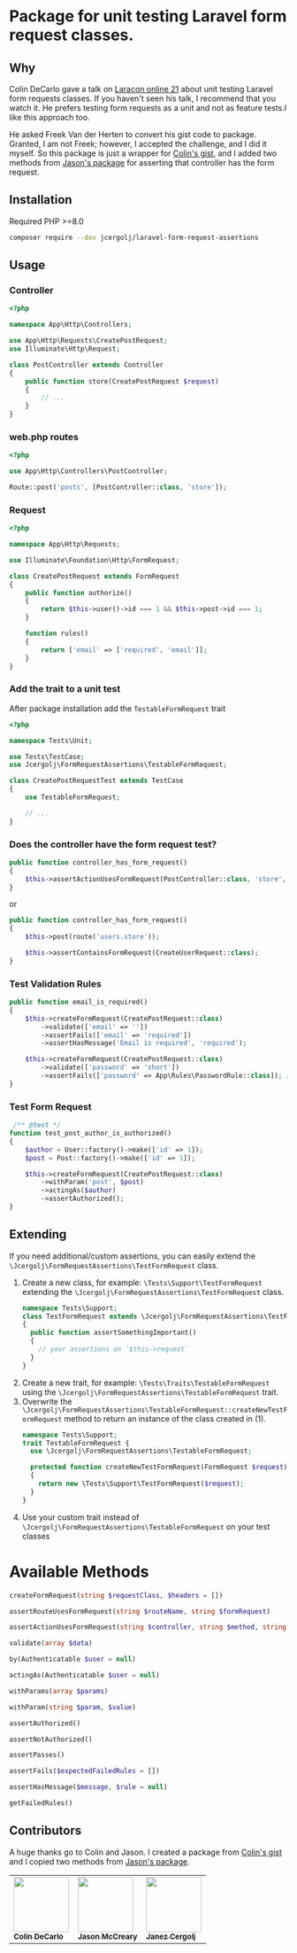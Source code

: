 # **Package for unit testing Laravel form request classes.**

## Why

Colin DeCarlo gave a talk on [Laracon online 21](https://laracon.net/) about unit testing Laravel form requests classes. If you haven't seen his talk, I recommend that you watch it.
He prefers testing form requests as a unit and not as feature tests.I like this approach too.

He asked Freek Van der Herten to convert his gist code to package. Granted, I am not Freek; however, I accepted the challenge, and I did it myself. So this package is just a wrapper for [Colin's gist](https://gist.github.com/colindecarlo/9ba9bd6524127fee7580ae66c6d4709d), and I added two methods from [Jason's package](https://github.com/jasonmccreary/laravel-test-assertions) for asserting that controller has the form request.

## Installation

Required PHP >=8.0

```bash
composer require --dev jcergolj/laravel-form-request-assertions
```

## Usage

### Controller

```php
<?php

namespace App\Http\Controllers;

use App\Http\Requests\CreatePostRequest;
use Illuminate\Http\Request;

class PostController extends Controller
{
    public function store(CreatePostRequest $request)
    {
        // ...
    }
}
```

### web.php routes

```php
<?php

use App\Http\Controllers\PostController;

Route::post('posts', [PostController::class, 'store']);
```

### Request

```php
<?php

namespace App\Http\Requests;

use Illuminate\Foundation\Http\FormRequest;

class CreatePostRequest extends FormRequest
{
    public function authorize()
    {
	    return $this->user()->id === 1 && $this->post->id === 1;
    }

    function rules()
    {
        return ['email' => ['required', 'email']];
    }
}
```

### Add the trait to a unit test

After package installation add the `TestableFormRequest` trait

```php
<?php

namespace Tests\Unit;

use Tests\TestCase;
use Jcergolj\FormRequestAssertions\TestableFormRequest;

class CreatePostRequestTest extends TestCase
{
    use TestableFormRequest;

    // ...
}
```

### Does the controller have the form request test?

```php
public function controller_has_form_request()
{
    $this->assertActionUsesFormRequest(PostController::class, 'store', CreatePostRequest::class);
}
```

or

```php
public function controller_has_form_request()
{
    $this->post(route('users.store'));

    $this->assertContainsFormRequest(CreateUserRequest::class);
}
```

### Test Validation Rules

```php
public function email_is_required()
{
    $this->createFormRequest(CreatePostRequest::class)
        ->validate(['email' => ''])
        ->assertFails(['email' => 'required'])
	    ->assertHasMessage('Email is required', 'required');

    $this->createFormRequest(CreatePostRequest::class)
        ->validate(['password' => 'short'])
        ->assertFails(['password' => App\Rules\PasswordRule::class]); //custom password rule class
}
```

### Test Form Request

```php
 /** @test */
function test_post_author_is_authorized()
{
    $author = User::factory()->make(['id' => 1]);
    $post = Post::factory()->make(['id' => 1]);

    $this->createFormRequest(CreatePostRequest::class)
        ->withParam('post', $post)
        ->actingAs($author)
        ->assertAuthorized();
}
```

## Extending

If you need additional/custom assertions, you can easily extend the `\Jcergolj\FormRequestAssertions\TestFormRequest` class.

1. Create a new class, for example: `\Tests\Support\TestFormRequest` extending the `\Jcergolj\FormRequestAssertions\TestFormRequest` class.
   ```php
   namespace Tests\Support;
   class TestFormRequest extends \Jcergolj\FormRequestAssertions\TestFormRequest
   {
     public function assertSomethingImportant()
     {
       // your assertions on `$this->request`
     }
   }
   ```
2. Create a new trait, for example: `\Tests\Traits\TestableFormRequest` using the `\Jcergolj\FormRequestAssertions\TestableFormRequest` trait.
3. Overwrite the `\Jcergolj\FormRequestAssertions\TestableFormRequest::createNewTestFormRequest` method to return an instance of the class created in (1).
   ```php
   namespace Tests\Support;
   trait TestableFormRequest {
     use \Jcergolj\FormRequestAssertions\TestableFormRequest;

     protected function createNewTestFormRequest(FormRequest $request): TestFormRequest
     {
       return new \Tests\Support\TestFormRequest($request);
     }
   }
   ```
4. Use your custom trait instead of `\Jcergolj\FormRequestAssertions\TestableFormRequest` on your test classes

# Available Methods

```php
createFormRequest(string $requestClass, $headers = [])
```

```php
assertRouteUsesFormRequest(string $routeName, string $formRequest)
```

```php
assertActionUsesFormRequest(string $controller, string $method, string $form_request)
```

```php
validate(array $data)
```

```php
by(Authenticatable $user = null)
```

```php
actingAs(Authenticatable $user = null)
```

```php
withParams(array $params)
```

```php
withParam(string $param, $value)
```

```php
assertAuthorized()
```

```php
assertNotAuthorized()
```

```php
assertPasses()
```

```php
assertFails($expectedFailedRules = [])
```

```php
assertHasMessage($message, $rule = null)
```

```php
getFailedRules()
```

## Contributors

A huge thanks go to Colin and Jason. I created a package from [Colin's gist](https://gist.github.com/colindecarlo/9ba9bd6524127fee7580ae66c6d4709d) and I copied two methods from [Jason's package](https://github.com/jasonmccreary/laravel-test-assertions).

<table>
<tr>
<td>
<a href="https://gist.github.com/colindecarlo">
<img src="https://avatars.githubusercontent.com/u/682860?v=4" width="100px">
<br />
<sub>
<b>Colin DeCarlo</b>
</sub>
</a>
</td>
<td>
<a href="https://github.com/jasonmccreary">
<img src="https://avatars.githubusercontent.com/u/161071?v=4" width="100px">
<br />
<sub>
<b>Jason McCreary</b>
</sub>
</a>
</td>
<td>
<a href="https://github.com/jcergolj">
<img src="https://avatars0.githubusercontent.com/u/6940394?s=460&amp;u=b4eaa035a3526a442d7d09dbf4d9d3ca63bfc1a5&amp;v=4" width="100px">
<br />
<sub>
<b>Janez Cergolj</b>
</sub>
</a>
</td>
</tr>
</table>
